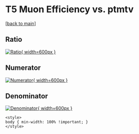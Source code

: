 # T5 Muon Efficiency vs. ptmtv

[[back to main](./)]



## Ratio

[![Ratio](../mtv/var/T5_13_eff_ptmtv.png){ width=600px }](../mtv/var/T5_13_eff_ptmtv.pdf)

## Numerator

[![Numerator](../mtv/num/T5_13_eff_ptmtv_num.png){ width=600px }](../mtv/num/T5_13_eff_ptmtv_num.pdf)

## Denominator

[![Denominator](../mtv/den/T5_13_eff_ptmtv_den.png){ width=600px }](../mtv/den/T5_13_eff_ptmtv_den.pdf)


``` {=html}
<style>
body { min-width: 100% !important; }
</style>
```
